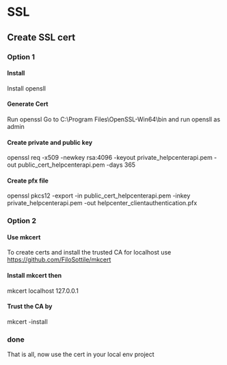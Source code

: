 # SSL

## Create SSL cert
### Option 1
#### Install
Install opensll

#### Generate Cert
Run openssl
Go to C:\Program Files\OpenSSL-Win64\bin and run opensll as admin

#### Create private and public key
openssl req -x509 -newkey rsa:4096 -keyout private_helpcenterapi.pem -out public_cert_helpcenterapi.pem -days 365

#### Create pfx file
openssl pkcs12 -export -in public_cert_helpcenterapi.pem -inkey private_helpcenterapi.pem -out helpcenter_clientauthentication.pfx

### Option 2
#### Use mkcert
To create certs and install the trusted CA for localhost use https://github.com/FiloSottile/mkcert 

#### Install mkcert then
mkcert localhost 127.0.0.1

#### Trust the CA by
mkcert -install

### done
That is all, now use the cert in your local env project